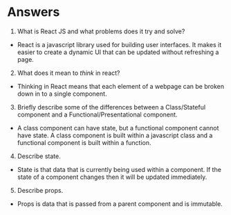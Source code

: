 # Answers

1.  What is React JS and what problems does it try and solve?

- React is a javascript library used for building user interfaces. It makes it easier to create a dynamic UI that can be updated without refreshing a page.

2.  What does it mean to _think_ in react?

- Thinking in React means that each element of a webpage can be broken down in to a single component.

3.  Briefly describe some of the differences between a Class/Stateful component and a Functional/Presentational component.

- A class component can have state, but a functional component cannot have state. A class component is built within a javascript class and a functional component is built within a function.

4.  Describe state.

- State is that data that is currently being used within a component. If the state of a component changes then it will be updated immediately.

5.  Describe props.

- Props is data that is passed from a parent component and is immutable.
